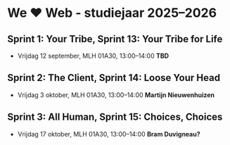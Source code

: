 # We ♥ Web - studiejaar 2025–2026

## Sprint 1: Your Tribe, Sprint 13: Your Tribe for Life
- Vrijdag 12 september, MLH 01A30, 13:00–14:00
**TBD**

## Sprint 2: The Client, Sprint 14: Loose Your Head
- Vrijdag 3 oktober, MLH 01A30, 13:00–14:00
**Martijn Nieuwenhuizen**

## Sprint 3: All Human, Sprint 15: Choices, Choices
- Vrijdag 17 oktober, MLH 01A30, 13:00–14:00
**Bram Duvigneau?**

<!--
## Sprint 4: Look and Feel, Sprint 16: Don't Repeat Yourself
- Vrijdag 22 november, MLH 01A30, 
**TBD**

## Sprint 5: Fix the Flow, Sprint 17: User Needs
- Vrijdag 13 december, MLH 01A30, 
**TBD**

## Sprint 6: The Startup, Sprint 18: Release Candidate
- Vrijdag 17 januari, MLH 01A30, 
**TBD**

## Sprint 7: Connect Your Tribe, Sprint 19: Free Space
- Vrijdag 14 februari, WBH 01B17, 
**TBD**

## Sprint 8: Server-Side Rendering, Sprint 19: Free Space
- Vrijdag 7 maart, WBH 01B17, 
**TBD**

## Sprint 9: The Web is for Everyone, Sprint 19: Free Space
- Vrijdag 28 maart, WBH 01B17, 
**TBD**
  
## Sprint 10: User Experience, Sprint 20: Meesterproef
- Vrijdag 25 april, WBH 01B17, 
**TBD**

## Sprint 11: Pleasurable UI, Sprint 20: Meesterproef
- Vrijdag 23 mei, WBH 01B17, 
**TBD**

## Sprint 12: Proof of Concept, Sprint 20: Meesterproef
- Vrijdag 13 juni, WBH 01B17
**TBD**
-->